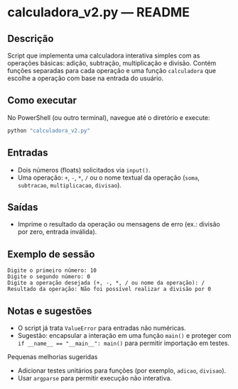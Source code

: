 # calculadora_v2.py — README

Descrição
--------
Script que implementa uma calculadora interativa simples com as operações básicas: adição, subtração, multiplicação e divisão. Contém funções separadas para cada operação e uma função `calculadora` que escolhe a operação com base na entrada do usuário.

Como executar
---------------
No PowerShell (ou outro terminal), navegue até o diretório e execute:

```powershell
python "calculadora_v2.py"
```

Entradas
--------
- Dois números (floats) solicitados via `input()`.
- Uma operação: `+`, `-`, `*`, `/` ou o nome textual da operação (`soma`, `subtracao`, `multiplicacao`, `divisao`).

Saídas
------
- Imprime o resultado da operação ou mensagens de erro (ex.: divisão por zero, entrada inválida).

Exemplo de sessão
------------------
```
Digite o primeiro número: 10
Digite o segundo número: 0
Digite a operação desejada (+, -, *, / ou nome da operação): /
Resultado da operação: Não foi possível realizar a divisão por 0
```

Notas e sugestões
------------------
- O script já trata `ValueError` para entradas não numéricas.
- Sugestão: encapsular a interação em uma função `main()` e proteger com `if __name__ == "__main__": main()` para permitir importação em testes.

Pequenas melhorias sugeridas
- Adicionar testes unitários para funções (por exemplo, `adicao`, `divisao`).
- Usar `argparse` para permitir execução não interativa.
